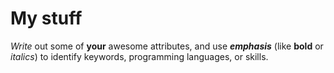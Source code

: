 # My stuff

*Write* out some of **your** awesome attributes, and use _**emphasis**_ (like **bold** or _italics_) to identify keywords, programming languages, or skills. 
